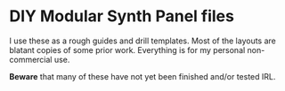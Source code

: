 # DIY Modular Synth Panel files

I use these as a rough guides and drill templates. Most of the
layouts are blatant copies of some prior work. Everything is for
my personal non-commercial use.

**Beware** that many of these have not yet been finished and/or tested IRL.
